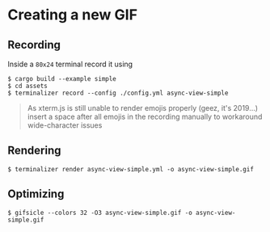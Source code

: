 # Creating a new GIF

## Recording

Inside a `80x24` terminal record it using

```
$ cargo build --example simple
$ cd assets
$ terminalizer record --config ./config.yml async-view-simple
```

> As xterm.js is still unable to render emojis properly (geez, it's 2019...) insert a space
> after all emojis in the recording manually to workaround wide-character issues

## Rendering

```
$ terminalizer render async-view-simple.yml -o async-view-simple.gif
```

## Optimizing

```
$ gifsicle --colors 32 -O3 async-view-simple.gif -o async-view-simple.gif
```
